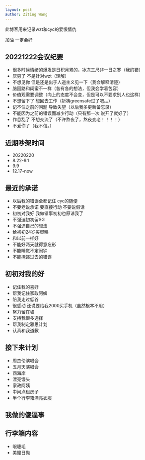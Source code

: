```yaml
---
layout: post
author: Ziting Wang
---
```


此博客用来记录wzt和cyc的爱恨情仇


加油  一定会好

## 20221222会议纪要
- 很多时候情绪的爆发是日积月累的，冰冻三尺非一日之寒（我的错）
- 厌男了  不是针对wzt（理解）
- 不想见你  但是还是出于人道主义见一下（我会解释清楚）
- 脑回路和闺蜜不一样（各有各的想法，但我会学着包容）
- 价值观需要调整（向上的态度不会变，但是可以不要求别人也这样）
- 不想留下了  想回去工作（祈祷greensafe过了吧。。）
- 记不住之前的问题  导致失望（以后我多更新备忘录）
- 不能因为之前的错误而减少行动（只有那一次 说开了就好了）
- 作息乱了  不想交流了（不许熬夜了，熬夜变老！！！！）
- 不爱你了（我不信。）

## 近期吵架时间
- 20220220
- 8.22-9.1
- 9.9
- 12.17-now

## 最近的承诺
- 以后我的错误全都记住  cyc的随便
- 不要老说承诺  要直接行动  不要说假话
- 初初对我好  我做错事初初也原谅我了
- 不强迫初初留SG
- 不强迫自己的想法
- 给初初24岁买蛋糕
- 和以前一样好
- 不能好两天就得意忘形
- 不能睡觉不定闹钟
- 不能掩饰过去的错误

## 初初对我的好
- 记住我的喜好
- 帮我记住家政阿姨
- 陪我走过低谷
- 很感动  还说要给我2000买手机（虽然根本不用）
- 努力留在坡
- 支持我很多选择
- 帮我制定雅思计划
- 认真和我道歉

## 接下来计划
- 周杰伦演唱会
- 五月天演唱会
- 西海岸
- 漂亮馒头
- 家政阿姨
- 中间点租房子
- 半个行李箱漂亮衣服

## 我做的傻逼事

## 行李箱内容
- 眼睫毛
- 美瞳日抛
